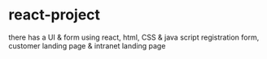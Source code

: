 # react-project
there has a UI &amp; form using react, html, CSS &amp; java script registration form, customer landing page &amp; intranet landing page
